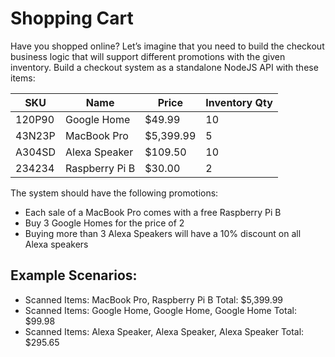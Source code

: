 # Shopping Cart
Have you shopped online? Let’s imagine that you need to build the
checkout business logic that will support different promotions with the
given inventory.
Build a checkout system as a standalone NodeJS API with these items: 


| SKU | Name | Price | Inventory Qty |
| --------------- | --------------- | --------------- | --------------- |
| 120P90 | Google Home | $49.99 | 10 |
| 43N23P | MacBook Pro | $5,399.99 | 5 |
| A304SD | Alexa Speaker | $109.50 | 10 |
| 234234 | Raspberry Pi B | $30.00 | 2 |

The system should have the following promotions:
- Each sale of a MacBook Pro comes with a free Raspberry Pi B
- Buy 3 Google Homes for the price of 2
- Buying more than 3 Alexa Speakers will have a 10% discount on all Alexa speakers

## Example Scenarios:
- Scanned Items: MacBook Pro, Raspberry Pi B Total: $5,399.99
- Scanned Items: Google Home, Google Home, Google Home Total: $99.98
- Scanned Items: Alexa Speaker, Alexa Speaker, Alexa Speaker Total: $295.65 
